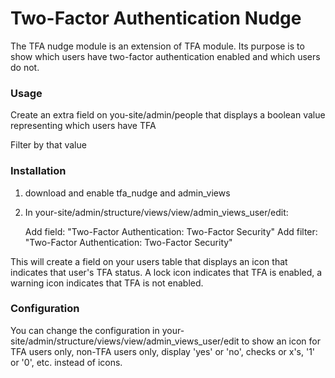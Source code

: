 <h1>Two-Factor Authentication Nudge</h1>

The TFA nudge module is an extension of TFA module. Its purpose is to show which users have two-factor authentication enabled and which users do not.

<h3>Usage</h3>

Create an extra field on you-site/admin/people that displays a boolean value representing which users have TFA

Filter by that value

<h3>Installation</h3>

1. download and enable tfa_nudge and admin_views
2. In your-site/admin/structure/views/view/admin_views_user/edit:

    Add field: "Two-Factor Authentication: Two-Factor Security"
    Add filter: "Two-Factor Authentication: Two-Factor Security"

This will create a field on your users table that displays an icon that indicates that user's TFA status. A lock icon indicates that TFA is enabled, a warning icon indicates that TFA is not enabled.

<h3>Configuration</h3>

You can change the configuration in your-site/admin/structure/views/view/admin_views_user/edit to show an icon for TFA users only, non-TFA users only, display 'yes' or 'no', checks or x's, '1' or '0', etc. instead of icons.
